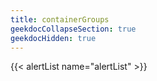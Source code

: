 ```yaml
---
title: containerGroups
geekdocCollapseSection: true
geekdocHidden: true
---
```


{{< alertList name="alertList" >}}